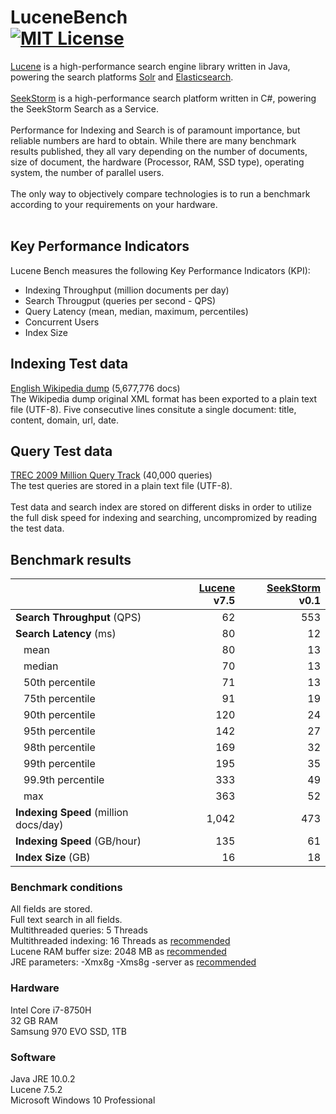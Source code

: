 LuceneBench<br>
[![MIT License](https://img.shields.io/github/license/wolfgarbe/lucenebench.svg)](https://github.com/wolfgarbe/LuceneBench/blob/master/LICENSE)
========
[Lucene](http://lucene.apache.org/core/) is a high-performance search engine library written in Java, powering the search platforms  [Solr](http://lucene.apache.org/solr/) and [Elasticsearch](https://www.elastic.co/de/products/elasticsearch).
<br><br>
[SeekStorm](https://seekstorm.com) is a high-performance search platform written in C#, powering the SeekStorm Search as a Service.
<br><br>
Performance for Indexing and Search is of paramount importance, but reliable numbers are hard to obtain. 
While there are many benchmark results published, they all vary depending on the number of documents, size of document, the hardware (Processor, RAM, SSD type), operating system, the number of parallel users. 
<br><br>
The only way to objectively compare technologies is to run a benchmark according to your requirements on your hardware.
<br><br>
## Key Performance Indicators
Lucene Bench measures the following Key Performance Indicators (KPI):
<br>
* Indexing Throughput (million documents per day)
* Search Througput (queries per second - QPS)
* Query Latency (mean, median, maximum, percentiles)
* Concurrent Users
* Index Size

## Indexing Test data
[English Wikipedia dump](https://dumps.wikimedia.org/enwiki/latest/enwiki-latest-pages-articles.xml.bz2) (5,677,776 docs)<br>
The Wikipedia dump original XML format has been exported to a plain text file (UTF-8).
Five consecutive lines consitute a single document: title, content, domain, url, date.

## Query Test data
[TREC 2009 Million Query Track](https://trec.nist.gov/data/million.query09.html) (40,000 queries)<br>
The test queries are stored in a plain text file (UTF-8).
<br><br>
Test data and search index are stored on different disks in order to utilize the full disk speed for indexing and searching, uncompromized by reading the test data.

## Benchmark results

|                           | [Lucene](http://lucene.apache.org/core/) v7.5   | [SeekStorm](https://seekstorm.com/) v0.1   |
| :--- | ---: | ---: |    
| **Search Throughput** (QPS)   | 62  | 553  |
| **Search Latency** (ms)   | 80  | 12  |
| &nbsp;&nbsp;&nbsp;mean |  80 | 13  |
| &nbsp;&nbsp;&nbsp;median |  70 | 13  |
| &nbsp;&nbsp;&nbsp;50th percentile | 71  | 13  |
| &nbsp;&nbsp;&nbsp;75th percentile | 91  | 19  |
| &nbsp;&nbsp;&nbsp;90th percentile | 120  | 24  |
| &nbsp;&nbsp;&nbsp;95th percentile | 142  | 27  |
| &nbsp;&nbsp;&nbsp;98th percentile | 169  | 32  |
| &nbsp;&nbsp;&nbsp;99th percentile | 195  | 35  |
| &nbsp;&nbsp;&nbsp;99.9th percentile| 333  | 49  |
| &nbsp;&nbsp;&nbsp;max| 363  | 52  |
| **Indexing Speed** (million docs/day) | 1,042 | 473  |
| **Indexing Speed** (GB/hour)  | 135  | 61  |
| **Index Size** (GB)           | 16  | 18  |

### Benchmark conditions
All fields are stored.<br>
Full text search in all fields.<br>
Multithreaded queries: 5 Threads<br>
Multithreaded indexing: 16 Threads as [recommended](https://home.apache.org/~mikemccand/lucenebench/indexing.html)<br>
Lucene RAM buffer size: 2048 MB as [recommended](https://home.apache.org/~mikemccand/lucenebench/indexing.html)<br>
JRE parameters: -Xmx8g -Xms8g -server as [recommended](https://home.apache.org/~mikemccand/lucenebench/indexing.html)

### Hardware
Intel Core i7-8750H<br>
32 GB RAM<br>
Samsung 970 EVO SSD, 1TB<br>

### Software
Java JRE 10.0.2<br>
Lucene 7.5.2<br>
Microsoft Windows 10 Professional<br>

